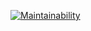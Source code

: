[![Maintainability](https://api.codeclimate.com/v1/badges/77504e72828d1359c8ce/maintainability)](https://codeclimate.com/github/Beckomatik/Galerie-du-Bastion/maintainability)